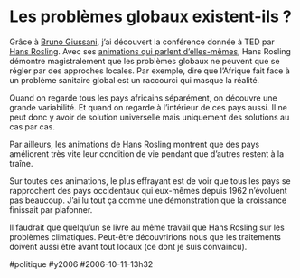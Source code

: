 # Les problèmes globaux existent-ils ?

Grâce à [Bruno Giussani](http://giussani.typepad.com), j’ai découvert la conférence donnée à TED par [Hans Rosling](http://www.ted.com/tedtalks/). Avec ses [animations qui parlent d’elles-mêmes](http://www.gapminder.org), Hans Rosling démontre magistralement que les problèmes globaux ne peuvent que se régler par des approches locales. Par exemple, dire que l’Afrique fait face à un problème sanitaire global est un raccourci qui masque la réalité.

Quand on regarde tous les pays africains séparément, on découvre une grande variabilité. Et quand on regarde à l’intérieur de ces pays aussi. Il ne peut donc y avoir de solution universelle mais uniquement des solutions au cas par cas.

Par ailleurs, les animations de Hans Rosling montrent que des pays améliorent très vite leur condition de vie pendant que d’autres restent à la traîne.

Sur toutes ces animations, le plus effrayant est de voir que tous les pays se rapprochent des pays occidentaux qui eux-mêmes depuis 1962 n’évoluent pas beaucoup. J’ai lu tout ça comme une démonstration que la croissance finissait par plafonner.

Il faudrait que quelqu’un se livre au même travail que Hans Rosling sur les problèmes climatiques. Peut-être découvririons nous que les traitements doivent aussi être avant tout locaux (ce dont je suis convaincu).

#politique #y2006 #2006-10-11-13h32
